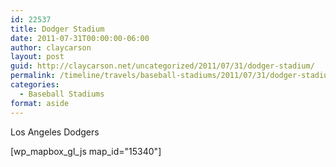 ```yaml
---
id: 22537
title: Dodger Stadium
date: 2011-07-31T00:00:00-06:00
author: claycarson
layout: post
guid: http://claycarson.net/uncategorized/2011/07/31/dodger-stadium/
permalink: /timeline/travels/baseball-stadiums/2011/07/31/dodger-stadium/
categories:
  - Baseball Stadiums
format: aside
---
```

<div class="media-details">Los Angeles Dodgers</div>

[wp_mapbox_gl_js map_id="15340"]